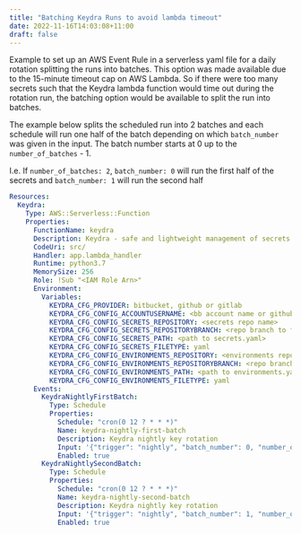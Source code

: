 ```yaml
---
title: "Batching Keydra Runs to avoid lambda timeout"
date: 2022-11-16T14:03:08+11:00
draft: false
---
```


Example to set up an AWS Event Rule in a serverless yaml file for a daily rotation splitting the runs into batches. 
This option was made available due to the 15-minute timeout cap on AWS Lambda. 
So if there were too many secrets such that the Keydra lambda function would time out during the rotation run, 
the batching option would be available to split the run into batches.

The example below splits the scheduled run into 2 batches 
and each schedule will run one half of the batch depending on which `batch_number` was given in the input.
The batch number starts at 0 up to the `number_of_batches` - 1.

I.e. If `number_of_batches: 2`, `batch_number: 0` will run the first half of the secrets 
and `batch_number: 1` will run the second half

```yaml
Resources:
  Keydra:
    Type: AWS::Serverless::Function
    Properties:
      FunctionName: keydra
      Description: Keydra - safe and lightweight management of secrets
      CodeUri: src/
      Handler: app.lambda_handler
      Runtime: python3.7
      MemorySize: 256
      Role: !Sub "<IAM Role Arn>"
      Environment:
        Variables:
          KEYDRA_CFG_PROVIDER: bitbucket, github or gitlab
          KEYDRA_CFG_CONFIG_ACCOUNTUSERNAME: <bb account name or github org name, unused for gitlab>
          KEYDRA_CFG_CONFIG_SECRETS_REPOSITORY: <secrets repo name>
          KEYDRA_CFG_CONFIG_SECRETS_REPOSITORYBRANCH: <repo branch to fetch secrets from (gitlab only)>
          KEYDRA_CFG_CONFIG_SECRETS_PATH: <path to secrets.yaml>
          KEYDRA_CFG_CONFIG_SECRETS_FILETYPE: yaml
          KEYDRA_CFG_CONFIG_ENVIRONMENTS_REPOSITORY: <environments repo name>
          KEYDRA_CFG_CONFIG_ENVIRONMENTS_REPOSITORYBRANCH: <repo branch to fetch environments from (gitlab only)>
          KEYDRA_CFG_CONFIG_ENVIRONMENTS_PATH: <path to environments.yaml>
          KEYDRA_CFG_CONFIG_ENVIRONMENTS_FILETYPE: yaml
      Events:
        KeydraNightlyFirstBatch:
          Type: Schedule
          Properties:
            Schedule: "cron(0 12 ? * * *)"
            Name: keydra-nightly-first-batch
            Description: Keydra nightly key rotation
            Input: '{"trigger": "nightly", "batch_number": 0, "number_of_batches: 2}'
            Enabled: true
        KeydraNightlySecondBatch:
          Type: Schedule
          Properties:
            Schedule: "cron(0 12 ? * * *)"
            Name: keydra-nightly-second-batch
            Description: Keydra nightly key rotation
            Input: '{"trigger": "nightly", "batch_number": 1, "number_of_batches: 2}'
            Enabled: true
```